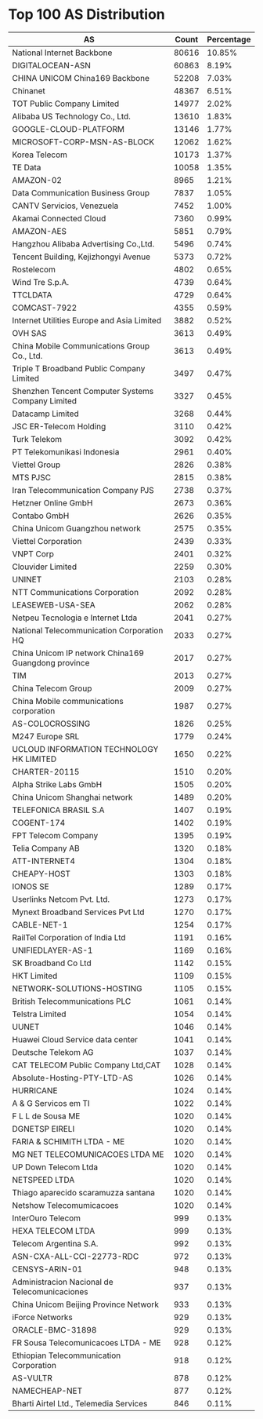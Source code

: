 # Top 100 AS Distribution
| AS | Count | Percentage |
|----|----|----|
| National Internet Backbone | 80616 | 10.85% |
| DIGITALOCEAN-ASN | 60863 | 8.19% |
| CHINA UNICOM China169 Backbone | 52208 | 7.03% |
| Chinanet | 48367 | 6.51% |
| TOT Public Company Limited | 14977 | 2.02% |
| Alibaba US Technology Co., Ltd. | 13610 | 1.83% |
| GOOGLE-CLOUD-PLATFORM | 13146 | 1.77% |
| MICROSOFT-CORP-MSN-AS-BLOCK | 12062 | 1.62% |
| Korea Telecom | 10173 | 1.37% |
| TE Data | 10058 | 1.35% |
| AMAZON-02 | 8965 | 1.21% |
| Data Communication Business Group | 7837 | 1.05% |
| CANTV Servicios, Venezuela | 7452 | 1.00% |
| Akamai Connected Cloud | 7360 | 0.99% |
| AMAZON-AES | 5851 | 0.79% |
| Hangzhou Alibaba Advertising Co.,Ltd. | 5496 | 0.74% |
| Tencent Building, Kejizhongyi Avenue | 5373 | 0.72% |
| Rostelecom | 4802 | 0.65% |
| Wind Tre S.p.A. | 4739 | 0.64% |
| TTCLDATA | 4729 | 0.64% |
| COMCAST-7922 | 4355 | 0.59% |
| Internet Utilities Europe and Asia Limited | 3882 | 0.52% |
| OVH SAS | 3613 | 0.49% |
| China Mobile Communications Group Co., Ltd. | 3613 | 0.49% |
| Triple T Broadband Public Company Limited | 3497 | 0.47% |
| Shenzhen Tencent Computer Systems Company Limited | 3327 | 0.45% |
| Datacamp Limited | 3268 | 0.44% |
| JSC ER-Telecom Holding | 3110 | 0.42% |
| Turk Telekom | 3092 | 0.42% |
| PT Telekomunikasi Indonesia | 2961 | 0.40% |
| Viettel Group | 2826 | 0.38% |
| MTS PJSC | 2815 | 0.38% |
| Iran Telecommunication Company PJS | 2738 | 0.37% |
| Hetzner Online GmbH | 2673 | 0.36% |
| Contabo GmbH | 2626 | 0.35% |
| China Unicom Guangzhou network | 2575 | 0.35% |
| Viettel Corporation | 2439 | 0.33% |
| VNPT Corp | 2401 | 0.32% |
| Clouvider Limited | 2259 | 0.30% |
| UNINET | 2103 | 0.28% |
| NTT Communications Corporation | 2092 | 0.28% |
| LEASEWEB-USA-SEA | 2062 | 0.28% |
| Netpeu Tecnologia e Internet Ltda | 2041 | 0.27% |
| National Telecommunication Corporation HQ | 2033 | 0.27% |
| China Unicom IP network China169 Guangdong province | 2017 | 0.27% |
| TIM | 2013 | 0.27% |
| China Telecom Group | 2009 | 0.27% |
| China Mobile communications corporation | 1987 | 0.27% |
| AS-COLOCROSSING | 1826 | 0.25% |
| M247 Europe SRL | 1779 | 0.24% |
| UCLOUD INFORMATION TECHNOLOGY HK LIMITED | 1650 | 0.22% |
| CHARTER-20115 | 1510 | 0.20% |
| Alpha Strike Labs GmbH | 1505 | 0.20% |
| China Unicom Shanghai network | 1489 | 0.20% |
| TELEFONICA BRASIL S.A | 1407 | 0.19% |
| COGENT-174 | 1402 | 0.19% |
| FPT Telecom Company | 1395 | 0.19% |
| Telia Company AB | 1320 | 0.18% |
| ATT-INTERNET4 | 1304 | 0.18% |
| CHEAPY-HOST | 1303 | 0.18% |
| IONOS SE | 1289 | 0.17% |
| Userlinks Netcom Pvt. Ltd. | 1273 | 0.17% |
| Mynext Broadband Services Pvt Ltd | 1270 | 0.17% |
| CABLE-NET-1 | 1254 | 0.17% |
| RailTel Corporation of India Ltd | 1191 | 0.16% |
| UNIFIEDLAYER-AS-1 | 1169 | 0.16% |
| SK Broadband Co Ltd | 1142 | 0.15% |
| HKT Limited | 1109 | 0.15% |
| NETWORK-SOLUTIONS-HOSTING | 1105 | 0.15% |
| British Telecommunications PLC | 1061 | 0.14% |
| Telstra Limited | 1054 | 0.14% |
| UUNET | 1046 | 0.14% |
| Huawei Cloud Service data center | 1041 | 0.14% |
| Deutsche Telekom AG | 1037 | 0.14% |
| CAT TELECOM Public Company Ltd,CAT | 1028 | 0.14% |
| Absolute-Hosting-PTY-LTD-AS | 1026 | 0.14% |
| HURRICANE | 1024 | 0.14% |
| A & G Servicos em TI | 1022 | 0.14% |
| F L L de Sousa ME | 1020 | 0.14% |
| DGNETSP EIRELI | 1020 | 0.14% |
| FARIA & SCHIMITH LTDA - ME | 1020 | 0.14% |
| MG NET TELECOMUNICACOES LTDA ME | 1020 | 0.14% |
| UP Down Telecom Ltda | 1020 | 0.14% |
| NETSPEED LTDA | 1020 | 0.14% |
| Thiago aparecido scaramuzza santana | 1020 | 0.14% |
| Netshow Telecomumicacoes | 1020 | 0.14% |
| InterOuro Telecom | 999 | 0.13% |
| HEXA TELECOM LTDA | 999 | 0.13% |
| Telecom Argentina S.A. | 992 | 0.13% |
| ASN-CXA-ALL-CCI-22773-RDC | 972 | 0.13% |
| CENSYS-ARIN-01 | 948 | 0.13% |
| Administracion Nacional de Telecomunicaciones | 937 | 0.13% |
| China Unicom Beijing Province Network | 933 | 0.13% |
| iForce Networks | 929 | 0.13% |
| ORACLE-BMC-31898 | 929 | 0.13% |
| FR Sousa Telecomunicacoes LTDA - ME | 928 | 0.12% |
| Ethiopian Telecommunication Corporation | 918 | 0.12% |
| AS-VULTR | 878 | 0.12% |
| NAMECHEAP-NET | 877 | 0.12% |
| Bharti Airtel Ltd., Telemedia Services | 846 | 0.11% |
